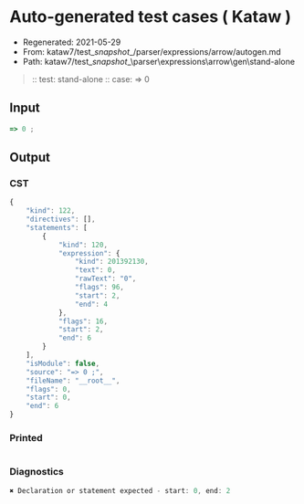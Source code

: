 # Auto-generated test cases ( Kataw )
- Regenerated: 2021-05-29
- From: kataw7/test\__snapshot__/parser/expressions/arrow/autogen.md
- Path: kataw7/test\__snapshot__\parser\expressions\arrow\gen\stand-alone
> :: test: stand-alone
> :: case: => 0
## Input

`````js
=> 0 ;
`````
## Output

### CST

```javascript
{
    "kind": 122,
    "directives": [],
    "statements": [
        {
            "kind": 120,
            "expression": {
                "kind": 201392130,
                "text": 0,
                "rawText": "0",
                "flags": 96,
                "start": 2,
                "end": 4
            },
            "flags": 16,
            "start": 2,
            "end": 6
        }
    ],
    "isModule": false,
    "source": "=> 0 ;",
    "fileName": "__root__",
    "flags": 0,
    "start": 0,
    "end": 6
}
```

### Printed

```javascript

```

### Diagnostics

```javascript
✖ Declaration or statement expected - start: 0, end: 2

```

